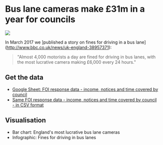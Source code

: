 # Bus lane cameras make £31m in a year for councils

![](http://ichef.bbci.co.uk/news/624/cpsprodpb/10C84/production/_94904786_chart_buslanetops-1.png)

In March 2017 we ]published a story on fines for driving in a bus lane](http://www.bbc.co.uk/news/uk-england-38957371): 

> "Almost 4,000 motorists a day are fined for driving in bus lanes, with the most lucrative camera making £6,000 every 24 hours."

## Get the data

* [Google Sheet: FOI response data - income, notices and time covered by council](https://docs.google.com/spreadsheets/d/1nRe3JgdvY5e9d-m56Q1I5JKRD-cBkjPRkhE3V3sfkLg/edit#gid=0)
* [Same FOI response data - income, notices and time covered by council - in CSV format](https://github.com/BBC-Data-Unit/bus-lane-fines/blob/master/Bus%20lane%20cameras%20FOI%20data.csv)

## Visualisation

* Bar chart: England's most lucrative bus lane cameras
* Infographic: Fines for driving in bus lanes

